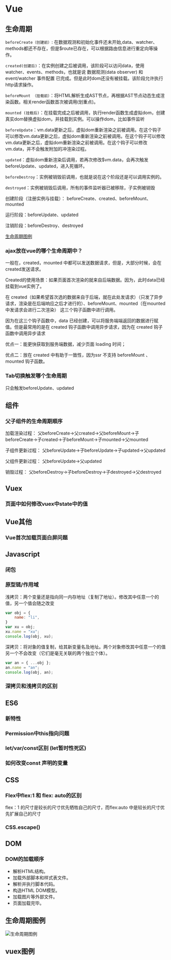 # Vue

## 生命周期

`beforeCreate（创建前）`: 在数据观测和初始化事件还未开始,data、watcher、methods都还不存在，但是$route已存在，可以根据路由信息进行重定向等操作。

`created(创建后)`：在实例创建之后被调用，该阶段可以访问data，使用watcher、events、methods，也就是说 数据观测(data observer) 和event/watcher 事件配置 已完成。但是此时dom还没有被挂载。该阶段允许执行http请求操作。

`beforeMount （挂载前）`：将HTML解析生成AST节点，再根据AST节点动态生成渲染函数。相关render函数首次被调用(划重点)。

`mounted (挂载后)`：在挂载完成之后被调用，执行render函数生成虚拟dom，创建真实dom替换虚拟dom，并挂载到实例。可以操作dom，比如事件监听

`beforeUpdate`：vm.data更新之后，虚拟dom重新渲染之前被调用。在这个钩子可以修改vm.data更新之后，虚拟dom重新渲染之前被调用。在这个钩子可以修改vm.data更新之后，虚拟dom重新渲染之前被调用。在这个钩子可以修改vm.data，并不会触发附加的冲渲染过程。

`updated`：虚拟dom重新渲染后调用，若再次修改$vm.data，会再次触发beforeUpdate、updated，进入死循环。

`beforeDestroy`：实例被销毁前调用，也就是说在这个阶段还是可以调用实例的。

`destroyed`：实例被销毁后调用，所有的事件监听器已被移除，子实例被销毁

创建阶段（注册实例与挂载）： beforeCreate、created、beforeMount、mounted

运行阶段：beforeUpdate、updated

注销阶段：beforeDestroy、destroyed

[生命周期图例](#smzq)

### ajax放在vue的哪个生命周期中？

一般在，created，mounted 中都可以发送数据请求，但是，大部分时候，会在created发送请求。

Created的使用场景：如果页面首次渲染的就来自后端数据。因为，此时data已经挂载到vue实例了。

在 created（如果希望首次选的数据来自于后端，就在此处发请求）（只发了异步请求，渲染是在后端响应之后才进行的）、beforeMount、mounted（在mounted中发请求会进行二次渲染） 这三个钩子函数中进行调用。

因为在这三个钩子函数中，data 已经创建，可以将服务端端返回的数据进行赋值。但是最常用的是在 created 钩子函数中调用异步请求，因为在 created 钩子函数中调用异步请求

优点一：能更快获取到服务端数据，减少页面 loading 时间；

优点二：放在 created 中有助于一致性，因为ssr 不支持 beforeMount 、mounted 钩子函数。

### Tab切换触发哪个生命周期

只会触发beforeUpdate、updated

## 组件

### 父子组件的生命周期顺序

加载渲染过程： 父beforeCreate->父created->父beforeMount->子beforeCreate->子created->子beforeMount->子mounted->父mounted 

子组件更新过程： 父beforeUpdate->子beforeUpdate->子updated->父updated

父组件更新过程： 父beforeUpdate->父updated

销毁过程： 父beforeDestroy->子beforeDestroy->子destroyed->父destroyed

## Vuex

### 页面中如何修改vuex中state中的值

## Vue其他

### Vue首次加载页面白屏问题

## Javascript

### 闭包

### 原型链/作用域

浅拷贝：两个变量还是指向同一内存地址（复制了地址）。修改其中任意一个的值，另一个值会随之改变
``` javascript
var obj = {
    name: "li",
}
var xu = obj;
xu.name = "xu";
console.log(obj, xu);
```

深拷贝：将对象的值复制，给其新变量名及地址。两个对象修改其中任意一个的值另一个不会改变（它们是毫无关联的两个独立个体）。
``` javascript
var an = { ...obj };
an.name = "an";
console.log(obj, an);
```
### 深拷贝和浅拷贝的区别

## ES6

### 新特性

### Permission中this指向问题

### let/var/const区别 (let暂时性死区)

### 如何改变const 声明的变量

## CSS

### Flex中flex:1 和 flex: auto的区别

flex：1 的尺寸是较长的尺寸优先牺牲自己的尺寸，而flex:auto 中是较长的尺寸优先扩展自己的尺寸

### CSS.escape()

## DOM
### DOM的加载顺序

- 解析HTML结构。
- 加载外部脚本和样式表文件。
- 解析并执行脚本代码。
- 构造HTML DOM模型。
- 加载图片等外部文件。
- 页面加载完毕。

## 生命周期图例 

<span id="smzq"></span>

![`生命周期图例`](/assets/interview.png)

## vuex图例